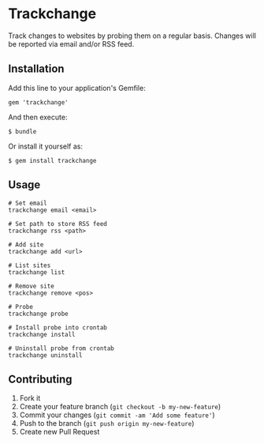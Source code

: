 # Trackchange

Track changes to websites by probing them on a regular basis. Changes
will be reported via email and/or RSS feed.


## Installation

Add this line to your application's Gemfile:

    gem 'trackchange'

And then execute:

    $ bundle

Or install it yourself as:

    $ gem install trackchange


## Usage

    # Set email
    trackchange email <email>

    # Set path to store RSS feed
    trackchange rss <path>

    # Add site
    trackchange add <url>

    # List sites
    trackchange list

    # Remove site
    trackchange remove <pos>

    # Probe
    trackchange probe

    # Install probe into crontab
    trackchange install

    # Uninstall probe from crontab
    trackchange uninstall


## Contributing

1. Fork it
2. Create your feature branch (`git checkout -b my-new-feature`)
3. Commit your changes (`git commit -am 'Add some feature'`)
4. Push to the branch (`git push origin my-new-feature`)
5. Create new Pull Request

